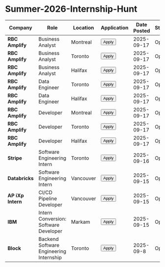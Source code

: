 # Summer-2026-Internship-Hunt

<table>
<thead>
<tr>
<th>Company</th>
<th>Role</th>
<th>Location</th>
<th>Application</th>
<th>Date Posted</th>
<th>Status</th>
</tr>
</thead>
<tbody>
<tr>
<td><strong>RBC Amplify</strong></td>
<td>Business Analyst</td>
<td>Montreal</td>
<td><a href="https://jobs.rbc.com/ca/en/job/R-0000084927/Business-Analyst-Intern-Amplify-2026-Montreal"><button>Apply</button></a></td>
<td>2025-09-17</td>
<td>Open</td>
</tr>
<tr>
<td><strong>RBC Amplify</strong></td>
<td>Business Analyst</td>
<td>Toronto</td>
<td><a href="https://jobs.rbc.com/ca/en/job/R-0000084928/Business-Analyst-Intern-Amplify-2026-Toronto"><button>Apply</button></a></td>
<td>2025-09-17</td>
<td>Open</td>
</tr>
<tr>
<td><strong>RBC Amplify</strong></td>
<td>Business Analyst</td>
<td>Halifax</td>
<td><a href="https://jobs.rbc.com/ca/en/job/R-0000084929/Business-Analyst-Intern-Amplify-2026-Halifax"><button>Apply</button></a></td>
<td>2025-09-17</td>
<td>Open</td>
</tr>
<tr>
<td><strong>RBC Amplify</strong></td>
<td>Data Engineer</td>
<td>Toronto</td>
<td><a href="https://jobs.rbc.com/ca/en/job/R-0000084930/Data-Engineer-Intern-Amplify-2026-Toronto"><button>Apply</button></a></td>
<td>2025-09-17</td>
<td>Open</td>
</tr>
<tr>
<td><strong>RBC Amplify</strong></td>
<td>Data Engineer</td>
<td>Halifax</td>
<td><a href="https://jobs.rbc.com/ca/en/job/R-0000084931/Data-Engineer-Intern-Amplify-2026-Halifax"><button>Apply</button></a></td>
<td>2025-09-17</td>
<td>Open</td>
</tr>
<tr>
<td><strong>RBC Amplify</strong></td>
<td>Developer</td>
<td>Montreal</td>
<td><a href="https://jobs.rbc.com/ca/en/job/R-0000084932/Developer-Intern-Amplify-2026-Montreal"><button>Apply</button></a></td>
<td>2025-09-17</td>
<td>Open</td>
</tr>
<tr>
<td><strong>RBC Amplify</strong></td>
<td>Developer</td>
<td>Toronto</td>
<td><a href="https://jobs.rbc.com/ca/en/job/R-0000084933/Developer-Intern-Amplify-2026-Toronto"><button>Apply</button></a></td>
<td>2025-09-17</td>
<td>Open</td>
</tr>
<tr>
<td><strong>RBC Amplify</strong></td>
<td>Developer</td>
<td>Halifax</td>
<td><a href="https://jobs.rbc.com/ca/en/job/R-0000084934/Developer-Intern-Amplify-2026-Halifax"><button>Apply</button></a></td>
<td>2025-09-17</td>
<td>Open</td>
</tr>
<tr>
<td><strong>Stripe</td>
<td>Software Engineering Intern</td>
<td>Toronto</td>
<td><a href="https://stripe.com/jobs/listing/software-engineer-intern/7206389"><button>Apply</button></a></td>
<td>2025-09-16</td>
<td>Open</td>
</tr>
<tr>
<td><strong>Databricks</strong></td>
<td>Software Engineering Intern</td>
<td>Vancouver</td>
<td><a href="https://www.databricks.com/company/careers/university-recruiting/software-engineering-intern-2026-6865687002?gh_jid=6865687002&utm_medium=website&ref=trueup&utm_source=trueup"><button>Apply</button></a></td>
<td>2025-09-15</td>
<td>Open</td>
</tr
<tr>
<td><strong>AP iXp Intern</strong></td>
<td>CI/CD Pipeline Developer </td>
<td>Vancouver</td>
<td><a href="  https://jobs.sap.com/job/Waterloo-SAP-iXp-Intern-CICD-Pipeline-Developer-ON-N2L6R2/1247955601/?utm_source=trueup&utm_medium=website&ref=trueup"><button>Apply</button></a></td>
<td>2025-09-15</td>
<td>Open</td>
</tr>
<tr>
<td><strong>IBM</td>
<td>Intern Conversion: Software Developer</td>
<td>Markam</td>
<td><a href="https://ibmglobal.avature.net/en_US/careers/JobDetail?jobId=52620&utm_source=trueup&utm_medium=website&ref=trueup"><button>Apply</button></a></td>
<td>2025-09-15</td>
<td>Open</td>
</tr>
<tr>
<td><strong>Block</td>
<td>Backend Software Engineering Internship</td></td>
<td>Toronto</td>
<td><a href="https://block.xyz/careers/jobs/4904198008?gh_jid=4904198008&utm_source=trueup&utm_medium=website&ref=trueup"><button>Apply</button></a></td>
<td>2025-09-8</td>
<td>Open</td>
</tr>
</tbody>
</table>
